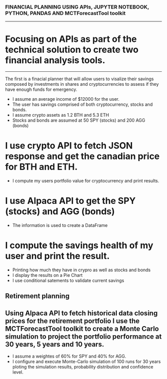 ### FINANCIAL PLANNING USING APIs, JUPYTER NOTEBOOK, PYTHON, PANDAS AND  MCTForecastTool toolkit
___

# Focusing on APIs as part of the technical solution to create two financial analysis tools.

___

The first is a finacial planner that will allow users to visalize their savings composed by investments in shares and cryptocurrencies to assess if they have enough funds for emergency.

* I assume an average income of $12000 for the user.
* The user has savings comprised of both cryptocurrency, stocks and bonds. 
* I assume crypto assets as 1.2 BTH and 5.3 ETH
* Stocks and bonds are assumed at 50 SPY (stocks) and 200 AGG (bonds)


# I use crypto API to fetch JSON response and get the canadian price for BTH and ETH.
* I compute my users portfolio value for cryptocurrency and print results.

# I use Alpaca API to get the SPY (stocks) and AGG (bonds)
* The information is used to create a DataFrame

# I compute the savings health of my user and print the result.
* Printing how much they have in crypro as well as stocks and bonds
* I display the results on a Pie Chart
* I use conditional satements to validate current savings

## Retirement planning

## Using Alpaca API to fetch historical data closing prices for the retirement portfolio I use the MCTForecastTool toolkit to create a Monte Carlo simulation to project the portfolio performance at 30 years, 5 years and 10 years.

* I assume a weightes of 60% for SPY and 40% for AGG.
* I configure and execute Monte-Carlo simulation of 100 runs for 30 years ploting the simulation results, probability distribution and confidence level. 




